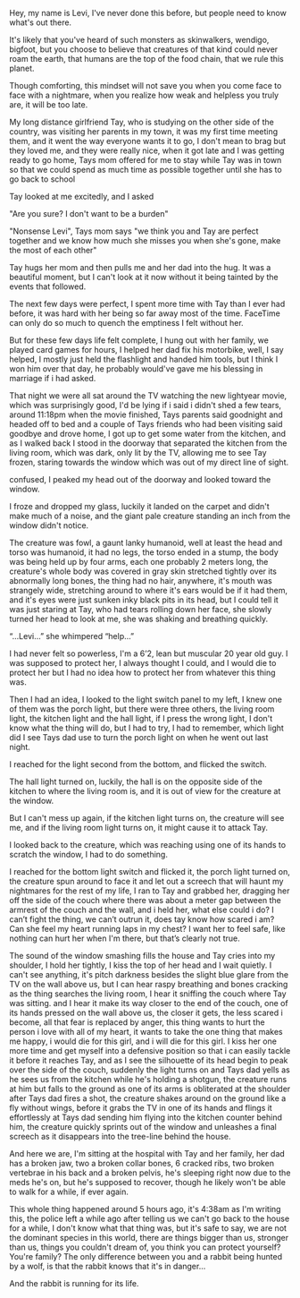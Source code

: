 Hey, my name is Levi, I've never done this before, but people need to know what's out there.


It's likely that you've heard of such monsters as skinwalkers, wendigo, bigfoot, but you choose to believe that creatures of that kind could never roam the earth, that humans are the top of the food chain, that we rule this planet. 

Though comforting, this mindset will not save you when you come face to face with a nightmare, when you realize how weak and helpless you truly are, it will be too late. 



My long distance girlfriend Tay, who is studying on the other side of the country, was visiting her parents in my town, it was my first time meeting them, and it went the way everyone wants it to go, I don't mean to brag but they loved me, and they were really nice, when it got late and I was getting ready to go home, Tays mom offered for me to stay while Tay was in town so that we could spend as much time as possible together until she has to go back to school


Tay looked at me excitedly, and I asked


"Are you sure? I don't want to be a burden"


"Nonsense Levi", Tays mom says "we think you and Tay are perfect together and we know how much she misses you when she's gone, make the most of each other"


Tay hugs her mom and then pulls me and her dad into the hug. It was a beautiful moment, but I can't look at it now without it being tainted by the events that followed. 


The next few days were perfect, I spent more time with Tay than I ever had before, it was hard with her being so far away most of the time. FaceTime can only do so much to quench the emptiness I felt without her. 


But for these few days life felt complete, I hung out with her family, we played card games for hours, I helped her dad fix his motorbike, well, I say helped, I mostly just held the flashlight and handed him tools, but I think I won him over that day, he probably would've gave me his blessing in marriage if i had asked. 


That night we were all sat around the TV watching the new lightyear movie, which was surprisingly good, I'd be lying if i said i didn't shed a few tears, around 11:18pm when the movie finished, Tays parents said goodnight and headed off to bed and a couple of Tays friends who had been visiting said goodbye and drove home, I got up to get some water from the kitchen, and as I walked back I stood in the doorway that separated the kitchen from the living room, which was dark, only lit by the TV, allowing me to see Tay frozen, staring towards the window which was out of my direct line of sight. 


confused, I peaked my head out of the doorway and looked toward the window.


I froze and dropped my glass, luckily it landed on the carpet and didn't make much of a noise, and the giant pale creature standing an inch from the window didn't notice. 


The creature was fowl, a gaunt lanky humanoid, well at least the head and torso was humanoid, it had no legs, the torso ended in a stump, the body was being held up by four arms, each one probably 2 meters long, the creature's whole body was covered in gray skin stretched tightly over its abnormally long bones, the thing had no hair, anywhere, it's mouth was strangely wide, stretching around to where it's ears would be if it had them, and it's eyes were just sunken inky black pits in its head, but I could tell it was just staring at Tay, who had tears rolling down her face, she slowly turned her head to look at me, she was shaking and breathing quickly. 


“...Levi…” she whimpered “help…”


I had never felt so powerless, I'm a 6’2, lean but muscular 20 year old guy. I was supposed to protect her, I always thought I could, and I would die to protect her but I had no idea how to protect her from whatever this thing was. 


Then I had an idea, I looked to the light switch panel to my left, I knew one of them was the porch light, but there were three others, the living room light, the kitchen light and the hall light, if I press the wrong light, I don't know what the thing will do, but I had to try, I had to remember, which light did I see Tays dad use to turn the porch light on when he went out last night. 


I reached for the light second from the bottom, and flicked the switch. 


The hall light turned on, luckily, the hall is on the opposite side of the kitchen to where the living room is, and it is out of view for the creature at the window. 

But I can't mess up again, if the kitchen light turns on, the creature will see me, and if the living room light turns on, it might cause it to attack Tay. 


I looked back to the creature, which was reaching using one of its hands to scratch the window, I had to do something. 


I reached for the bottom light switch and flicked it, the porch light turned on, the creature spun around to face it and let out a screech that will haunt my nightmares for the rest of my life, I ran to Tay and grabbed her, dragging her off the side of the couch where there was about a meter gap between the armrest of the couch and the wall, and i held her, what else could i do? I can’t fight the thing, we can’t outrun it, does tay know how scared i am? Can she feel my heart running laps in my chest? I want her to feel safe, like nothing can hurt her when I'm there, but that’s clearly not true.


The sound of the window smashing fills the house and Tay cries into my shoulder, I hold her tightly, I kiss the top of her head and I wait quietly. I can't see anything, it's pitch darkness besides the slight blue glare from the TV on the wall above us, but I can hear raspy breathing and bones cracking as the thing searches the living room, I hear it sniffing the couch where Tay was sitting. and I hear it make its way closer to the end of the couch, one of its hands pressed on the wall above us, the closer it gets, the less scared i become, all that fear is replaced by anger, this thing wants to hurt the person i love with all of my heart, it wants to take the one thing that makes me happy, i would die for this girl, and i will die for this girl. I kiss her one more time and get myself into a defensive position so that i can easily tackle it before it reaches Tay, and as I see the silhouette of its head begin to peak over the side of the couch, suddenly the light turns on and Tays dad yells as he sees us from the kitchen while he's holding a shotgun, the creature runs at him but falls to the ground as one of its arms is obliterated at the shoulder after Tays dad fires a shot, the creature shakes around on the ground like a fly without wings, before it grabs the TV in one of its hands and flings it effortlessly at Tays dad sending him flying into the kitchen counter behind him, the creature quickly sprints out of the window and unleashes a final screech as it disappears into the tree-line behind the house. 


And here we are, I'm sitting at the hospital with Tay and her family, her dad has a broken jaw, two a broken collar bones, 6 cracked ribs, two broken vertebrae in his back and a broken pelvis, he's sleeping right now due to the meds he's on, but he's supposed to recover, though he likely won't be able to walk for a while, if ever again. 


This whole thing happened around 5 hours ago, it's 4:38am as I'm writing this, the police left a while ago after telling us we can't go back to the house for a while, I don't know what that thing was, but it's safe to say, we are not the dominant species in this world, there are things bigger than us, stronger than us, things you couldn't dream of, you think you can protect yourself? You're family? The only difference between you and a rabbit being hunted by a wolf, is that the rabbit knows that it's in danger...


And the rabbit is running for its life.